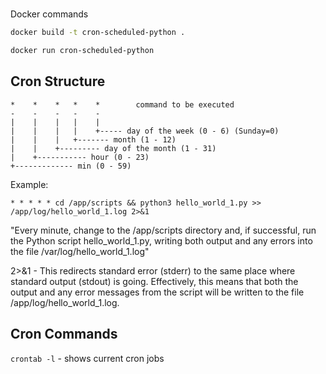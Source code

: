 #

Docker commands
```sh
docker build -t cron-scheduled-python .
```
```sh
docker run cron-scheduled-python
```

## Cron Structure
```
*    *    *   *    *        command to be executed
-    -    -   -    -
|    |    |   |    |
|    |    |   |    +----- day of the week (0 - 6) (Sunday=0)
|    |    |   +------- month (1 - 12)
|    |    +--------- day of the month (1 - 31)
|    +----------- hour (0 - 23)
+------------- min (0 - 59)
```

Example:
```
* * * * * cd /app/scripts && python3 hello_world_1.py >> /app/log/hello_world_1.log 2>&1
```
"Every minute, change to the /app/scripts directory and, if successful, run the Python script
hello_world_1.py, writing both output and any errors into the file /var/log/hello_world_1.log"

2>&1 - This redirects standard error (stderr) to the same place where standard output (stdout) is going. 
Effectively, this means that both the output and any error messages from the script will be written to the 
file /app/log/hello_world_1.log.

## Cron Commands
`crontab -l` - shows current cron jobs